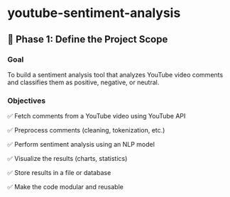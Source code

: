# youtube-sentiment-analysis


## 🔹 Phase 1: Define the Project Scope

### Goal
To build a sentiment analysis tool that analyzes YouTube video comments and classifies them as positive, negative, or neutral.

### Objectives
✅ Fetch comments from a YouTube video using YouTube API

✅ Preprocess comments (cleaning, tokenization, etc.)

✅ Perform sentiment analysis using an NLP model

✅ Visualize the results (charts, statistics)

✅ Store results in a file or database

✅ Make the code modular and reusable